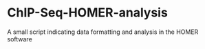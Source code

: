 # ChIP-Seq-HOMER-analysis
A small script indicating data formatting and analysis in the HOMER software
